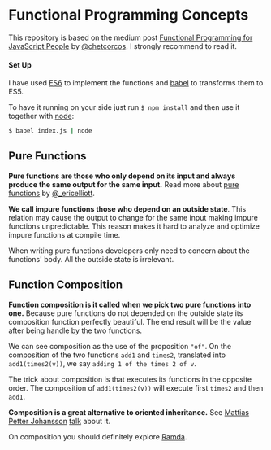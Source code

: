 # Functional Programming Concepts

This repository is based on the medium post [Functional Programming for JavaScript People](https://medium.com/@chetcorcos/functional-programming-for-javascript-people-1915d8775504#.d23jcnrzu) by [@chetcorcos](https://medium.com/@chetcorcos). I strongly recommend to read it.

#### Set Up
I have used [ES6](http://es6-features.org/#Constants) to implement the functions and [babel](https://babeljs.io/) to transforms them to ES5.

To have it running on your side just run `$ npm install` and then use it together with [node](https://nodejs.org/en/):
```bash
$ babel index.js | node
```

## Pure Functions

**Pure functions are those who only depend on its input and always produce the same output for the same input.** Read more about [pure functions]((https://medium.com/javascript-scene/master-the-javascript-interview-what-is-a-pure-function-d1c076bec976).
) by [@_ericelliott](https://twitter.com/_ericelliott).

**We call impure functions those who depend on an outside state**. This relation may cause the output to change for the same input making impure functions unpredictable. This reason makes it hard to analyze and optimize impure functions at compile time.

When writing pure functions developers only need to concern about the functions' body. All the outside state is irrelevant.

## Function Composition

**Function composition is it called when we pick two pure functions into one.** Because pure functions do not depended on the outside state its composition function perfectly beautiful. The end result will be the value after being handle by the two functions.

We can see composition as the use of the proposition `"of"`. On the composition of the two functions `add1` and `times2`, translated into `add1(times2(v))`, we say `adding 1 of the times 2 of v`.

The trick about composition is that executes its functions in the opposite order. The composition of `add1(times2(v))` will execute first `times2` and then `add1`.

**Composition is a great alternative to oriented inheritance.** See [Mattias Petter Johansson](https://twitter.com/mpjme) [talk](https://www.youtube.com/watch?v=wfMtDGfHWpA) about it.

On composition you should definitely explore [Ramda](http://fr.umio.us/why-ramda/).
